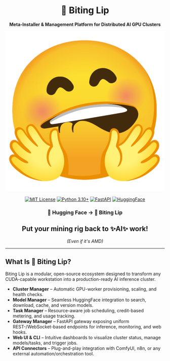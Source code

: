 <div align="center">

# 🫦 Biting Lip

**Meta-Installer & Management Platform for Distributed AI GPU Clusters**

![Biting Lip Logo](hugging-face-biting-lip.png)

[![MIT License](https://img.shields.io/badge/license-MIT-blue.svg)](../LICENSE)
[![Python 3.10+](https://img.shields.io/badge/python-3.10%2B-blue.svg)](https://python.org)
[![FastAPI](https://img.shields.io/badge/FastAPI-0.95+-green.svg)](https://fastapi.tiangolo.com)
[![HuggingFace](https://img.shields.io/badge/🤗_Hugging_Face-orange.svg)](https://huggingface.co)

<h3>🤗 Hugging Face → 🫦 Biting Lip</h3>
<h2>Put your mining rig back to ✨AI✨ work!</h2>
<p><em>(Even if it's AMD)</em></p>

</div>

---


## What Is 🫦 Biting Lip?

Biting Lip is a modular, open-source ecosystem designed to transform any CUDA-capable workstation into a production-ready AI inference cluster.


- **Cluster Manager** – Automatic GPU-worker provisioning, scaling, and health checks.  
- **Model Manager** – Seamless HuggingFace integration to search, download, cache, and version models.  
- **Task Manager** – Resource-aware job scheduling, credit-based metering, and usage tracking.  
- **Gateway Manager** – FastAPI gateway exposing uniform REST-/WebSocket-based endpoints for inference, monitoring, and web hooks.  
- **Web UI & CLI** – Intuitive dashboards to visualize cluster status, manage models/tasks, and trigger jobs.  
- **API Connectors** – Plug-and-play integration with ComfyUI, n8n, or any external automation/orchestration tool.

